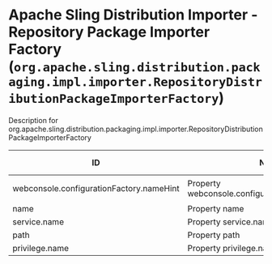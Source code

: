 # Apache Sling Distribution Importer - Repository Package Importer Factory (`org.apache.sling.distribution.packaging.impl.importer.RepositoryDistributionPackageImporterFactory`)

Description for org.apache.sling.distribution.packaging.impl.importer.RepositoryDistributionPackageImporterFactory

| ID  | Name | Required | Type | Default value | Description |
| --- | ---- | -------- | ---- | ------------- | ----------- |
| webconsole.configurationFactory.nameHint | Property webconsole.configurationFactory.nameHint | `true` | `String` | `[Importer name: {name}]` | Description for webconsole.configurationFactory.nameHint |
| name | Property name | `true` | `String` | `null` | Description for name |
| service.name | Property service.name | `true` | `String` | `null` | Description for service.name |
| path | Property path | `true` | `String` | `null` | Description for path |
| privilege.name | Property privilege.name | `true` | `String` | `null` | Description for privilege.name |
